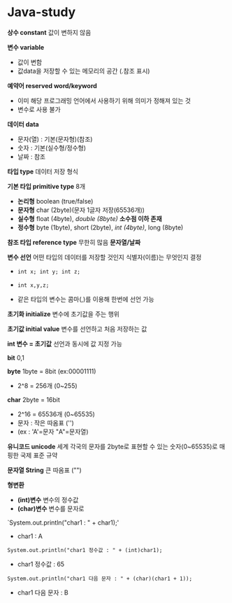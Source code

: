 # Java-study

**상수 constant** 값이 변하지 않음

**변수 variable** 
- 값이 변함
- 값data을 저장할 수 있는 메모리의 공간 (.참조 표시)

**예약어 reserved word/keyword** 
- 이미 해당 프로그래밍 언어에서 사용하기 위해 의미가 정해져 있는 것
- 변수로 사용 불가

**데이터 data**
- 문자(열) : 기본(문자형)(참조)
- 숫자 : 기본(실수형/정수형)
- 날짜 : 참조

**타입 type** 데이터 저장 형식

**기본 타입 primitive type** 8개
- **논리형** boolean (true/false)
- **문자형** char (2byte)(문자 1글자 저장(65536개))
- **실수형** float (4byte), *double (8byte)* **소수점 이하 존재**
- **정수형** byte (1byte), short (2byte), *int (4byte)*, long (8byte)

**참조 타입 reference type** 무한히 많음 **문자열/날짜**

**변수 선언** 어떤 타입의 데이터를 저장할 것인지 식별자(이름)는 무엇인지 결정

- `int x;
int y;
int z;`

- `int x,y,z;`

- 같은 타입의 변수는 콤마(,)를 이용해 한번에 선언 가능

**초기화 initialize** 변수에 초기값을 주는 행위

**초기값 initial value** 변수를 선언하고 처음 저장하는 값

**int 변수 = 초기값** 선언과 동시에 값 지정 가능

**bit** 0,1

**byte** 1byte = 8bit (ex:00001111) 
- 2^8 = 256개 (0~255)

**char** 2byte = 16bit 
- 2^16 = 65536개 (0~65535)
- 문자 : 작은 따옴표 ('')
- (ex : 'A'=문자 "A"=문자열)

**유니코드 unicode** 세계 각국의 문자를 2byte로 표현할 수 있는 숫자(0~65535)로 매핑한 국제 표준 규약

**문자열 String** 큰 따옴표 ("")

**형변환**
- **(int)변수** 변수의 정수값
- **(char)변수** 변수를 문자로

`System.out.println("char1 : " + char1);'
- char1 : A

`System.out.println("char1 정수값 : " + (int)char1);`
- char1 정수값 : 65

`System.out.println("char1 다음 문자 : " + (char)(char1 + 1));`
- char1 다음 문자 : B
		

